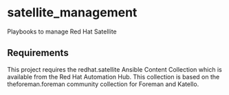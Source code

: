 # satellite_management
Playbooks to manage Red Hat Satellite
## Requirements
This project requires the redhat.satellite Ansible Content Collection which is available from the Red Hat Automation Hub.  This collection is based on the theforeman.foreman community collection for Foreman and Katello.


